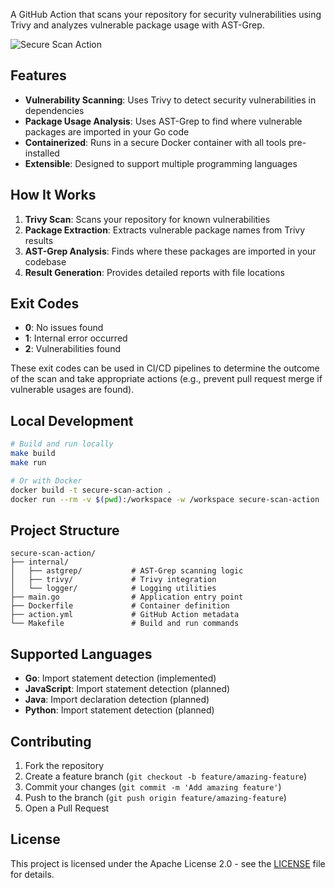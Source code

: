 A GitHub Action that scans your repository for security vulnerabilities using Trivy and analyzes vulnerable package usage with AST-Grep.

![Secure Scan Action](https://github.com/sudeshgutta/secure-scan-action/actions/workflows/vuln-pkg-scan.yml/badge.svg)

## Features

- **Vulnerability Scanning**: Uses Trivy to detect security vulnerabilities in dependencies
- **Package Usage Analysis**: Uses AST-Grep to find where vulnerable packages are imported in your Go code
- **Containerized**: Runs in a secure Docker container with all tools pre-installed
- **Extensible**: Designed to support multiple programming languages

## How It Works

1. **Trivy Scan**: Scans your repository for known vulnerabilities
2. **Package Extraction**: Extracts vulnerable package names from Trivy results  
3. **AST-Grep Analysis**: Finds where these packages are imported in your codebase
4. **Result Generation**: Provides detailed reports with file locations

## Exit Codes

- **0**: No issues found
- **1**: Internal error occurred
- **2**: Vulnerabilities found

These exit codes can be used in CI/CD pipelines to determine the outcome of the scan and take appropriate actions (e.g., prevent pull request merge if vulnerable usages are found).

## Local Development

```bash
# Build and run locally
make build
make run

# Or with Docker
docker build -t secure-scan-action .
docker run --rm -v $(pwd):/workspace -w /workspace secure-scan-action
```

## Project Structure

```
secure-scan-action/
├── internal/
│   ├── astgrep/           # AST-Grep scanning logic
│   ├── trivy/             # Trivy integration
│   └── logger/            # Logging utilities
├── main.go                # Application entry point
├── Dockerfile             # Container definition
├── action.yml             # GitHub Action metadata
└── Makefile               # Build and run commands
```

## Supported Languages

- **Go**: Import statement detection (implemented)
- **JavaScript**: Import statement detection (planned)
- **Java**: Import declaration detection (planned)
- **Python**: Import statement detection (planned)


## Contributing

1. Fork the repository
2. Create a feature branch (`git checkout -b feature/amazing-feature`)
3. Commit your changes (`git commit -m 'Add amazing feature'`)
4. Push to the branch (`git push origin feature/amazing-feature`)
5. Open a Pull Request

## License

This project is licensed under the Apache License 2.0 - see the [LICENSE](LICENSE) file for details.
